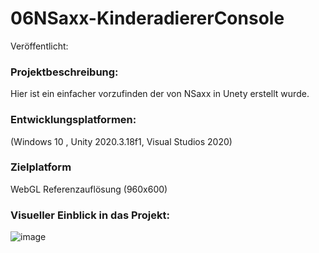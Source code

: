 # 06NSaxx-KinderadiererConsole
Veröffentlicht:

### Projektbeschreibung:
Hier ist ein einfacher vorzufinden der von NSaxx in Unety erstellt wurde.

### Entwicklungsplatformen:
(Windows 10 , Unity 2020.3.18f1, Visual Studios 2020) 

###  Zielplatform
WebGL Referenzauflösung (960x600)

### Visueller Einblick in das Projekt:
![image](https://user-images.githubusercontent.com/90834343/152334614-0e04494c-73ea-4863-bdab-4b0a9454217b.png)

